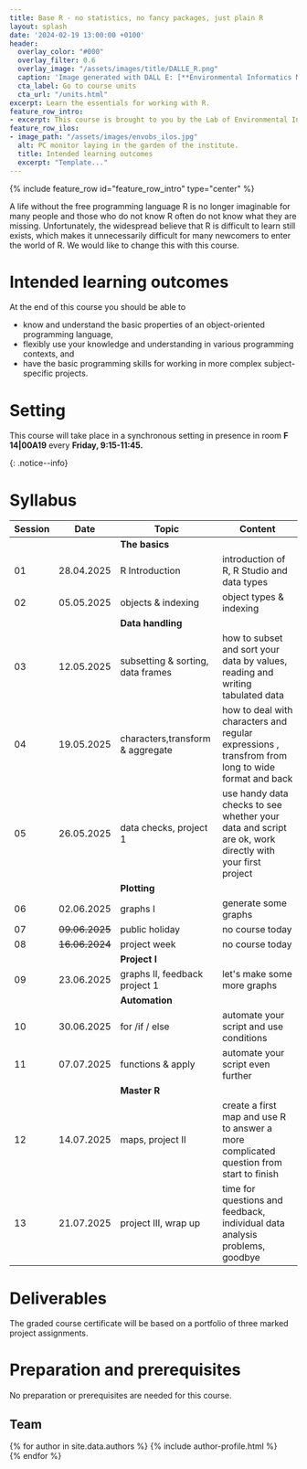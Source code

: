 ```yaml
---
title: Base R - no statistics, no fancy packages, just plain R
layout: splash
date: '2024-02-19 13:00:00 +0100'
header:
  overlay_color: "#000"
  overlay_filter: 0.6
  overlay_image: "/assets/images/title/DALLE_R.png"
  caption: 'Image generated with DALL E: [**Environmental Informatics Marburg**](https://www.uni-marburg.de/en/fb19/disciplines/physisch/environmentalinformatics)'
  cta_label: Go to course units
  cta_url: "/units.html"
excerpt: Learn the essentials for working with R.
feature_row_intro:
- excerpt: This course is brought to you by the Lab of Environmental Informatics (University of Marburg, Germany) and was funded by the "digLL" initiative of the Hessian Ministry of Higher Education, Research, Science and the Arts.
feature_row_ilos:
- image_path: "/assets/images/envobs_ilos.jpg"
  alt: PC monitor laying in the garden of the institute.
  title: Intended learning outcomes
  excerpt: "Template..."
---
```


{% include feature_row id="feature_row_intro" type="center" %}

A life without the free programming language R is no longer imaginable for many people and those who do not know R often do not know what they are missing.
Unfortunately, the widespread believe that R is difficult to learn still exists,
which makes it unnecessarily difficult for many newcomers to enter the world of R.
We would like to change this with this course.


# Intended learning outcomes
At the end of this course you should be able to
  
* know and understand the basic properties of an object-oriented programming language,
* flexibly use your knowledge and understanding in various programming contexts, and
* have the basic programming skills for working in more complex subject-specific projects.



# Setting

This course will take place in a synchronous setting in presence in room **F 14|00A19** every **Friday, 9:15-11:45.** 

{: .notice--info}

<!--
This course will take place in a hybrid setting with a digital classroom and additional students being present in person in the physical classroom (**F 14 | 00A19**).
Details on this synchronous hybrid classroom format will be provided in the first session, which will take place **in presence only on Tuesday 25.10.2022 at 9:15 am**.
The link to the digital classroom of the first session is provided in the [Ilias course environment](https://ilias.uni-marburg.de/goto.php?target=crs_2593121&client_id=UNIMR){:target="_blank"} (only accessible for members of the course who are logged-in into Ilias). 
Please also seriously check and follow the [Information on the Coronavirus](https://www.uni-marburg.de/de/universitaet/administration/sicherheit/coronavirus){:target="_blank"} of the University of Marburg.
-->



# Syllabus


| Session | Date | Topic | Content |
|---------|------|-------|---------|
||| **The basics** |
| 01 | 28.04.2025 | R Introduction               | introduction of R, R Studio and data types |
| 02 | 05.05.2025 | objects & indexing           | object types & indexing |
||| **Data handling** |
| 03 | 12.05.2025 | subsetting & sorting, data frames              | how to subset and sort your data by values, reading and writing tabulated data  |
| 04 | 19.05.2025 | characters,transform & aggregate | how to deal with characters and regular expressions ,  transfrom from long to wide format and back|
| 05 | 26.05.2025 | data checks, project 1       | use handy data checks to see whether your data and script are ok, work directly with your first project |
||| **Plotting** |
| 06 | 02.06.2025    | graphs  I                    | generate some graphs |
| 07 | ~~09.06.2025~~| public holiday            | no course today  |
| 08 | ~~16.06.2024~~| project week              | no course today  |
||| **Project I**|
| 09 | 23.06.2025 | graphs II, feedback project 1 | let's make some more graphs |
||| **Automation** |
| 10 | 30.06.2025 | for /if / else               | automate your script and use conditions |
| 11 | 07.07.2025	| functions & apply            | automate your script even further |
||| **Master R** |
| 12 | 14.07.2025	| maps, project II             | create a first map and use R to answer a more complicated question from start to finish  |
| 13 | 21.07.2025 | project III, wrap up         | time for questions and feedback, individual data analysis problems, goodbye |



# Deliverables

The graded course certificate will be based on a portfolio of three marked project assignments. 

# Preparation and prerequisites

No preparation or prerequisites are needed for this course.



## Team

{% for author in site.data.authors %}
  {% include author-profile.html %}
 <br />
{% endfor %}
